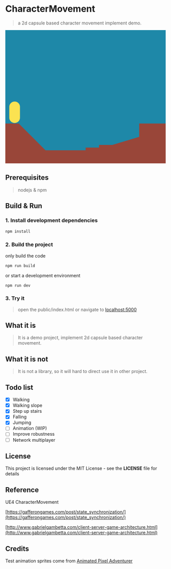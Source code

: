 # CharacterMovement
> a 2d capsule based character movement implement demo.

![](demo.gif)

## Prerequisites
> nodejs & npm

## Build & Run

### 1. Install development dependencies
```sh
npm install
```
### 2. Build the project
only build the code
```sh
npm run build
```
or start a development environment
```sh
npm run dev
```
### 3. Try it
> open the public/index.html or navigate to [localhost:5000](http://localhost:5000)

## What it is
> It is a demo project, implement 2d capsule based character movement.

## What it is not
> It is not a library, so it will hard to direct use it in other project.

## Todo list
- [x] Walking
- [x] Walking slope
- [x] Step up stairs
- [x] Falling
- [x] Jumping
- [ ] Animation (WIP)
- [ ] Improve robustness
- [ ] Network multiplayer

## License
This project is licensed under the MIT License - see the **LICENSE** file for details

## Reference
UE4 CharacterMovement

[https://gafferongames.com/post/state_synchronization/](https://gafferongames.com/post/state_synchronization/)

[http://www.gabrielgambetta.com/client-server-game-architecture.html](http://www.gabrielgambetta.com/client-server-game-architecture.html)

## Credits
Test animation sprites come from [Animated Pixel Adventurer](https://rvros.itch.io/animated-pixel-hero)